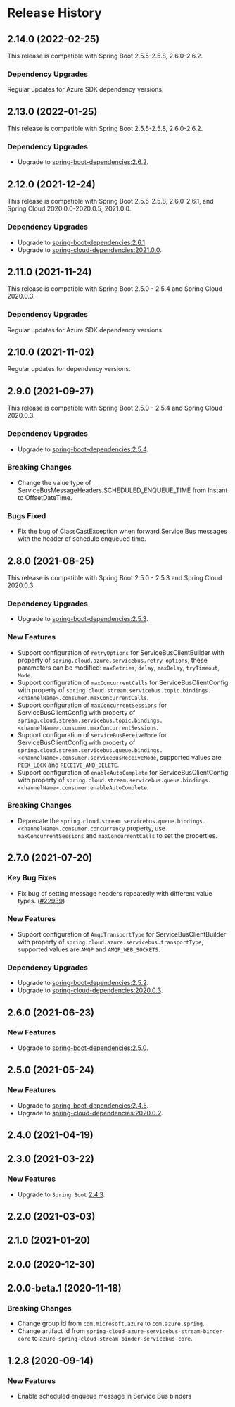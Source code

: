 # Release History

## 2.14.0 (2022-02-25)
This release is compatible with Spring Boot 2.5.5-2.5.8, 2.6.0-2.6.2.

### Dependency Upgrades
Regular updates for Azure SDK dependency versions.

## 2.13.0 (2022-01-25)
This release is compatible with Spring Boot 2.5.5-2.5.8, 2.6.0-2.6.2.

### Dependency Upgrades
- Upgrade to [spring-boot-dependencies:2.6.2](https://repo1.maven.org/maven2/org/springframework/boot/spring-boot-dependencies/2.6.2/spring-boot-dependencies-2.6.2.pom).

## 2.12.0 (2021-12-24)
This release is compatible with Spring Boot 2.5.5-2.5.8, 2.6.0-2.6.1, and Spring Cloud 2020.0.0-2020.0.5, 2021.0.0.

### Dependency Upgrades
- Upgrade to [spring-boot-dependencies:2.6.1](https://repo1.maven.org/maven2/org/springframework/boot/spring-boot-dependencies/2.6.1/spring-boot-dependencies-2.6.1.pom).
- Upgrade to [spring-cloud-dependencies:2021.0.0](https://repo1.maven.org/maven2/org/springframework/cloud/spring-cloud-dependencies/2021.0.0/spring-cloud-dependencies-2021.0.0.pom).

## 2.11.0 (2021-11-24)

This release is compatible with Spring Boot 2.5.0 - 2.5.4 and Spring Cloud 2020.0.3.
### Dependency Upgrades
Regular updates for Azure SDK dependency versions.

## 2.10.0 (2021-11-02)
Regular updates for dependency versions.

## 2.9.0 (2021-09-27)
This release is compatible with Spring Boot 2.5.0 - 2.5.4 and Spring Cloud 2020.0.3.
### Dependency Upgrades
- Upgrade to [spring-boot-dependencies:2.5.4](https://repo.maven.apache.org/maven2/org/springframework/boot/spring-boot-dependencies/2.5.4/spring-boot-dependencies-2.5.4.pom).
### Breaking Changes
- Change the value type of ServiceBusMessageHeaders.SCHEDULED_ENQUEUE_TIME from Instant to OffsetDateTime.
### Bugs Fixed
- Fix the bug of ClassCastException when forward Service Bus messages with the header of schedule enqueued time.


## 2.8.0 (2021-08-25)
This release is compatible with Spring Boot 2.5.0 - 2.5.3 and Spring Cloud 2020.0.3.
### Dependency Upgrades
- Upgrade to [spring-boot-dependencies:2.5.3](https://repo.maven.apache.org/maven2/org/springframework/boot/spring-boot-dependencies/2.5.3/spring-boot-dependencies-2.5.3.pom).
### New Features
- Support configuration of `retryOptions` for ServiceBusClientBuilder with property of `spring.cloud.azure.servicebus.retry-options`, these parameters can be modified: `maxRetries`, `delay`, `maxDelay`, `tryTimeout`, `Mode`.
- Support configuration of `maxConcurrentCalls` for ServiceBusClientConfig with property of `spring.cloud.stream.servicebus.topic.bindings.<channelName>.consumer.maxConcurrentCalls`.
- Support configuration of `maxConcurrentSessions` for ServiceBusClientConfig with property of `spring.cloud.stream.servicebus.topic.bindings.<channelName>.consumer.maxConcurrentSessions`.
- Support configuration of `serviceBusReceiveMode` for ServiceBusClientConfig with property of `spring.cloud.stream.servicebus.queue.bindings.<channelName>.consumer.serviceBusReceiveMode`, supported values are `PEEK_LOCK` and `RECEIVE_AND_DELETE`.
- Support configuration of `enableAutoComplete` for ServiceBusClientConfig with property of `spring.cloud.stream.servicebus.queue.bindings.<channelName>.consumer.enableAutoComplete`.
### Breaking Changes
- Deprecate the `spring.cloud.stream.servicebus.queue.bindings.<channelName>.consumer.concurrency` property,
  use `maxConcurrentSessions` and `maxConcurrentCalls` to set the properties.


## 2.7.0 (2021-07-20)
### Key Bug Fixes
- Fix bug of setting message headers repeatedly with different value types. ([#22939](https://github.com/Azure/azure-sdk-for-java/pull/22939))
### New Features
- Support configuration of `AmqpTransportType` for ServiceBusClientBuilder with property of `spring.cloud.azure.servicebus.transportType`, supported values are `AMQP` and `AMQP_WEB_SOCKETS`.
### Dependency Upgrades
- Upgrade to [spring-boot-dependencies:2.5.2](https://repo.maven.apache.org/maven2/org/springframework/boot/spring-boot-dependencies/2.5.2/spring-boot-dependencies-2.5.2.pom).
- Upgrade to [spring-cloud-dependencies:2020.0.3](https://repo.maven.apache.org/maven2/org/springframework/cloud/spring-cloud-dependencies/2020.0.3/spring-cloud-dependencies-2020.0.3.pom).


## 2.6.0 (2021-06-23)
### New Features
- Upgrade to [spring-boot-dependencies:2.5.0](https://repo.maven.apache.org/maven2/org/springframework/boot/spring-boot-dependencies/2.5.0/spring-boot-dependencies-2.5.0.pom).


## 2.5.0 (2021-05-24)
### New Features
- Upgrade to [spring-boot-dependencies:2.4.5](https://repo.maven.apache.org/maven2/org/springframework/boot/spring-boot-dependencies/2.4.5/spring-boot-dependencies-2.4.5.pom).
- Upgrade to [spring-cloud-dependencies:2020.0.2](https://repo.maven.apache.org/maven2/org/springframework/cloud/spring-cloud-dependencies/2020.0.2/spring-cloud-dependencies-2020.0.2.pom).


## 2.4.0 (2021-04-19)


## 2.3.0 (2021-03-22)
### New Features
- Upgrade to `Spring Boot` [2.4.3](https://github.com/spring-projects/spring-boot/releases/tag/v2.4.3).


## 2.2.0 (2021-03-03)


## 2.1.0 (2021-01-20)


## 2.0.0 (2020-12-30)


## 2.0.0-beta.1 (2020-11-18)
### Breaking Changes
- Change group id from `com.microsoft.azure` to `com.azure.spring`.
- Change artifact id from `spring-cloud-azure-servicebus-stream-binder-core` to `azure-spring-cloud-stream-binder-servicebus-core`.


## 1.2.8 (2020-09-14)
### New Features
 - Enable scheduled enqueue message in Service Bus binders
